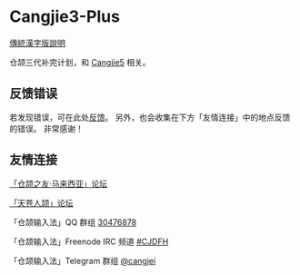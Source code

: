 # Cangjie3-Plus

[傳統漢字版說明](https://github.com/Arthurmcarthur/Cangjie3-Plus/blob/master/README.md)

仓颉三代补完计划，和 [Cangjie5](https://github.com/Jackchows/Cangjie5) 相关。

## 反馈错误

若发现错误，可在此处[反馈](https://github.com/Arthurmcarthur/Cangjie3-Plus/issues/new)。
另外，也会收集在下方「友情连接」中的地点反馈的错误。
非常感谢！

## 友情连接
[「仓颉之友·马来西亚」论坛](http://www.chinesecj.com/forum/forum.php)

[「天苍人颉」论坛](http://ejsoon.win/phpbb/)

「仓颉输入法」QQ 群组 [30476878](https://jq.qq.com/?_wv=1027&k=5W3qETZ)

「仓颉输入法」Freenode IRC 频道 [#CJDFH](https://webchat.freenode.net/?channels=%23CJDFH)

「仓颉输入法」Telegram 群组 [@cangjei](https://t.me/cangjei)